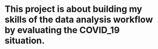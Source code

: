# This project is about building my skills of the data analysis workflow by evaluating the COVID_19 situation.
